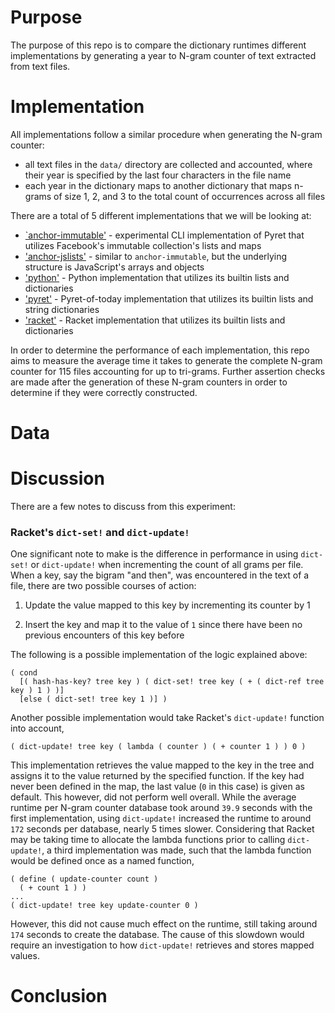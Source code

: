# Purpose

The purpose of this repo is to compare the dictionary runtimes different implementations by generating a year to N-gram counter of text extracted from text files.

# Implementation

All implementations follow a similar procedure when generating the N-gram counter:

* all text files in the `data/` directory are collected and accounted, where their year is specified by the last four characters in the file name
* each year in the dictionary maps to another dictionary that maps n-grams of size 1, 2, and 3 to the total count of occurrences across all files

There are a total of 5 different implementations that we will be looking at:

* [`anchor-immutable'](anchor-immutable.arr) - experimental CLI implementation of Pyret that utilizes Facebook's immutable collection's lists and maps
* ['anchor-jslists'](anchor-jslists.arr) - similar to `anchor-immutable`, but the underlying structure is JavaScript's arrays and objects
* ['python'](python.py) - Python implementation that utilizes its builtin lists and dictionaries
* ['pyret'](pyret.arr) - Pyret-of-today implementation that utilizes its builtin lists and string dictionaries
* ['racket'](racket.rkt) - Racket implementation that utilizes its builtin lists and dictionaries

In order to determine the performance of each implementation, this repo aims to measure the average time it takes to generate the complete N-gram counter for 115 files accounting for up to tri-grams. Further assertion checks are made after the generation of these N-gram counters in order to determine if they were correctly constructed.

# Data

# Discussion

There are a few notes to discuss from this experiment:

### Racket's `dict-set!` and `dict-update!`

One significant note to make is the difference in performance in using `dict-set!` or `dict-update!` when incrementing the count of all grams per file. When a key, say the bigram "and then", was encountered in the text of a file, there are two possible courses of action:

1. Update the value mapped to this key by incrementing its counter by 1

2. Insert the key and map it to the value of `1` since there have been no previous encounters of this key before

The following is a possible implementation of the logic explained above:

```
( cond
  [( hash-has-key? tree key ) ( dict-set! tree key ( + ( dict-ref tree key ) 1 ) )]
  [else ( dict-set! tree key 1 )] )
```

Another possible implementation would take Racket's `dict-update!` function into account,

```
( dict-update! tree key ( lambda ( counter ) ( + counter 1 ) ) 0 )
```

This implementation retrieves the value mapped to the key in the tree and assigns it to the value returned by the specified function. If the key had never been defined in the map, the last value (`0` in this case) is given as default. This however, did not perform well overall. While the average runtime per N-gram counter database took around `39.9` seconds with the first implementation, using `dict-update!` increased the runtime to around `172` seconds per database, nearly 5 times slower. Considering that Racket may be taking time to allocate the lambda functions prior to calling `dict-update!`, a third implementation was made, such that the lambda function would be defined once as a named function,

```
( define ( update-counter count )
  ( + count 1 ) )
...
( dict-update! tree key update-counter 0 ) 
```

However, this did not cause much effect on the runtime, still taking around `174` seconds to create the database. The cause of this slowdown would require an investigation to how `dict-update!` retrieves and stores mapped values.

# Conclusion

